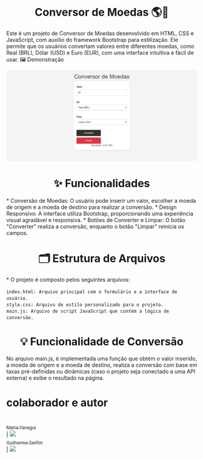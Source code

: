 <h1 align="center"> Conversor de Moedas 🌎💸</h1>
Este é um projeto de Conversor de Moedas desenvolvido em HTML, CSS e JavaScript, com auxílio do framework Bootstrap para estilização. Ele permite que os usuários convertam valores entre diferentes moedas, como Real (BRL), Dólar (USD) e Euro (EUR), com uma interface intuitiva e fácil de usar.
🖼️ Demonstração
<p align="center"> <img src="print.jpeg" alt="Exemplo do Conversor de Moedas" width="700"> </p>

<h1 align="center"> ✨ Funcionalidades</h1>
* Conversão de Moedas: O usuário pode inserir um valor, escolher a moeda de origem e a moeda de destino para realizar a conversão.
* Design Responsivo: A interface utiliza Bootstrap, proporcionando uma experiência visual agradável e responsiva.
* Botões de Converter e Limpar: O botão "Converter" realiza a conversão, enquanto o botão "Limpar" reinicia os campos.
<h1 align="center"> 🗂️ Estrutura de Arquivos</h1>
* O projeto é composto pelos seguintes arquivos:<br>

```index.html: Arquivo principal com o formulário e a interface de usuário.```<br>
```style.css: Arquivo de estilo personalizado para o projeto.```<br>
``main.js: Arquivo de script JavaScript que contém a lógica de conversão.``
<h1 align="center"> 💡 Funcionalidade de Conversão</h1>
No arquivo main.js, é implementada uma função que obtém o valor inserido, a moeda de origem e a moeda de destino, realiza a conversão com base em taxas pré-definidas ou dinâmicas (caso o projeto seja conectado a uma API externa) e exibe o resultado na página.<br>

# colaborador e autor
 [<br><sub>Maria Yanagui<br> </sub>](https://github.com/mariayanagui) |  [<img loading="lazy" src="yanagui.jpg" width=115><br><sub>Guilherme Serfim<br></sub>](https://github.com/Guilimas2) |  [<img loading="lazy" src="guieu.jpg" width=115><br><sub></sub>](h) 